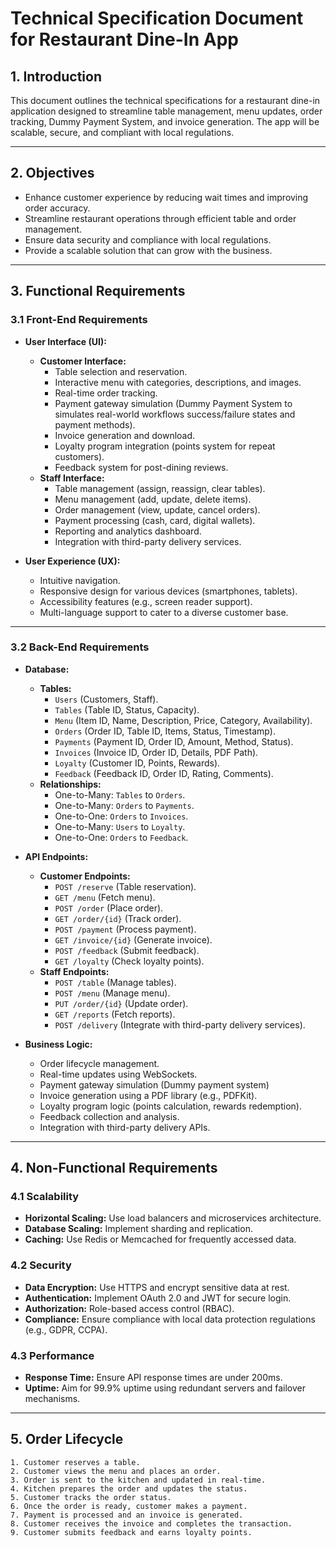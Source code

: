 # Technical Specification Document for Restaurant Dine-In App

## 1. Introduction
This document outlines the technical specifications for a restaurant dine-in application designed to streamline table management, menu updates, order tracking, Dummy Payment System, and invoice generation. The app will be scalable, secure, and compliant with local regulations.

---

## 2. Objectives
- Enhance customer experience by reducing wait times and improving order accuracy.
- Streamline restaurant operations through efficient table and order management.
- Ensure data security and compliance with local regulations.
- Provide a scalable solution that can grow with the business.

---

## 3. Functional Requirements

### 3.1 Front-End Requirements
- **User Interface (UI):**
  - **Customer Interface:**
    - Table selection and reservation.
    - Interactive menu with categories, descriptions, and images.
    - Real-time order tracking.
    - Payment gateway simulation (Dummy Payment System to simulates real-world workflows success/failure states and     payment methods).
    - Invoice generation and download.
    - Loyalty program integration (points system for repeat customers).
    - Feedback system for post-dining reviews.
  - **Staff Interface:**
    - Table management (assign, reassign, clear tables).
    - Menu management (add, update, delete items).
    - Order management (view, update, cancel orders).
    - Payment processing (cash, card, digital wallets).
    - Reporting and analytics dashboard.
    - Integration with third-party delivery services.

- **User Experience (UX):**
  - Intuitive navigation.
  - Responsive design for various devices (smartphones, tablets).
  - Accessibility features (e.g., screen reader support).
  - Multi-language support to cater to a diverse customer base.

---

### 3.2 Back-End Requirements
- **Database:**
  - **Tables:**
    - `Users` (Customers, Staff).
    - `Tables` (Table ID, Status, Capacity).
    - `Menu` (Item ID, Name, Description, Price, Category, Availability).
    - `Orders` (Order ID, Table ID, Items, Status, Timestamp).
    - `Payments` (Payment ID, Order ID, Amount, Method, Status).
    - `Invoices` (Invoice ID, Order ID, Details, PDF Path).
    - `Loyalty` (Customer ID, Points, Rewards).
    - `Feedback` (Feedback ID, Order ID, Rating, Comments).
  - **Relationships:**
    - One-to-Many: `Tables` to `Orders`.
    - One-to-Many: `Orders` to `Payments`.
    - One-to-One: `Orders` to `Invoices`.
    - One-to-Many: `Users` to `Loyalty`.
    - One-to-One: `Orders` to `Feedback`.

- **API Endpoints:**
  - **Customer Endpoints:**
    - `POST /reserve` (Table reservation).
    - `GET /menu` (Fetch menu).
    - `POST /order` (Place order).
    - `GET /order/{id}` (Track order).
    - `POST /payment` (Process payment).
    - `GET /invoice/{id}` (Generate invoice).
    - `POST /feedback` (Submit feedback).
    - `GET /loyalty` (Check loyalty points).
  - **Staff Endpoints:**
    - `POST /table` (Manage tables).
    - `POST /menu` (Manage menu).
    - `PUT /order/{id}` (Update order).
    - `GET /reports` (Fetch reports).
    - `POST /delivery` (Integrate with third-party delivery services).

- **Business Logic:**
  - Order lifecycle management.
  - Real-time updates using WebSockets.
  - Payment gateway simulation (Dummy payment system)
  - Invoice generation using a PDF library (e.g., PDFKit).
  - Loyalty program logic (points calculation, rewards redemption).
  - Feedback collection and analysis.
  - Integration with third-party delivery APIs.

---

## 4. Non-Functional Requirements

### 4.1 Scalability
- **Horizontal Scaling:** Use load balancers and microservices architecture.
- **Database Scaling:** Implement sharding and replication.
- **Caching:** Use Redis or Memcached for frequently accessed data.

### 4.2 Security
- **Data Encryption:** Use HTTPS and encrypt sensitive data at rest.
- **Authentication:** Implement OAuth 2.0 and JWT for secure login.
- **Authorization:** Role-based access control (RBAC).
- **Compliance:** Ensure compliance with local data protection regulations (e.g., GDPR, CCPA).

### 4.3 Performance
- **Response Time:** Ensure API response times are under 200ms.
- **Uptime:** Aim for 99.9% uptime using redundant servers and failover mechanisms.

---

## 5. Order Lifecycle
```plaintext
1. Customer reserves a table.
2. Customer views the menu and places an order.
3. Order is sent to the kitchen and updated in real-time.
4. Kitchen prepares the order and updates the status.
5. Customer tracks the order status.
6. Once the order is ready, customer makes a payment.
7. Payment is processed and an invoice is generated.
8. Customer receives the invoice and completes the transaction.
9. Customer submits feedback and earns loyalty points.

